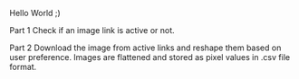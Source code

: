 Hello World ;)

Part 1
Check if an image link is active or not.

Part 2
Download the image from active links and reshape them based on user preference.
Images are flattened and stored as pixel values in .csv file format.
